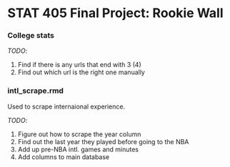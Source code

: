 # STAT 405 Final Project: Rookie Wall

### College stats
*TODO*:
1. Find if there is any urls that end with 3 (4)
2. Find out which url is the right one manually

### intl_scrape.rmd
Used to scrape internaional experience.

*TODO*: 
1. Figure out how to scrape the year column
2. Find out the last year they played before going to the NBA
3. Add up pre-NBA intl. games and minutes
4. Add columns to main database
